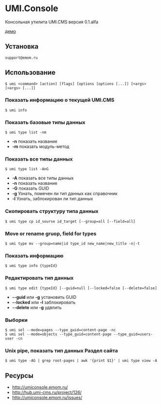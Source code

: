 # UMI.Console

Консольная утилита UMI.CMS версия 0.1.alfa 

[демо](http://shelr.tv/records/502a05089660807bfb000066)

## Установка
    support@emom.ru

## Использование
    $ umi <command> [action] [flags] [options [options [...]] [<args> [<args> [...]]

### Показать информацию о текущей UMI.CMS
    $ umi info
    
### Показать базовые типы данных
    $ umi type list -nm
* **-n** показать название
* **-m** показать модуль-метод

### Показать все типы данных
    $ umi type list -AnG
* **-A** показать все типы данных
* **-n** показать название
* **-G** показать GUID
* **-g** Узнать, помечен ли тип данных как справочник
* **-l** Узнать, заблокирован ли тип данных

### Скопировать структуру типа данных
    $ umi type cp id_sourse id_target [--group=all [--field=all]

### Move or rename gruop, field for types
    $ umi type mv --group=name|id type_id new_name|new_title -n|-t
    
### Показать информацию
    $ umi type info {typeId}
    
### Редактировать тип данных
    $ umi type edit {typeId} [--guid=null [--locked=false [--delete=false]
* **--guid** или **-g** установить GUID
* **--locked** или **-l** заблокировать
* **--delete** или **-g** удвлить

### Выборки
    $ umi sel --mode=pages --type_guid=content-page -nc
    $ umi sel --mode=objects --type_guid=content-page --type_guid=users-user -cn
    
### Unix pipe, показать тип данных **Раздел сайта**
    $ umi type -AG | grep root-pages | awk '{print $1}' | umi type view -A

## Ресурсы
* http://umiconsole.emom.ru/
* http://hub.umi-cms.ru/project/126/
* http://umiconsole.emom.ru/issues/
